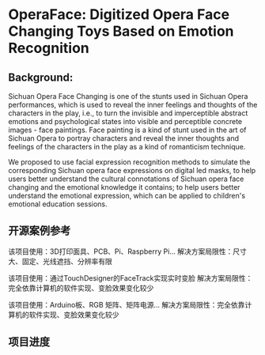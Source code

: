 # OperaFace: Digitized Opera Face Changing Toys Based on Emotion Recognition

## Background:
Sichuan Opera Face Changing is one of the stunts used in Sichuan Opera performances, which is used to reveal the inner feelings and thoughts of the characters in the play, i.e., to turn the invisible and imperceptible abstract emotions and psychological states into visible and perceptible concrete images - face paintings. Face painting is a kind of stunt used in the art of Sichuan Opera to portray characters and reveal the inner thoughts and feelings of the characters in the play as a kind of romanticism technique.

We proposed to use facial expression recognition methods to simulate the corresponding Sichuan opera face expressions on digital led masks, to help users better understand the cultural connotations of Sichuan opera face changing and the emotional knowledge it contains; to help users better understand the emotional expression, which can be applied to children's emotional education sessions.

## 开源案例参考
该项目使用：3D打印面具、PCB、Pi、Raspberry Pi...
解决方案局限性：尺寸大、固定、光线遮挡、分辨率有限

该项目使用：通过TouchDesigner的FaceTrack实现实时变脸
解决方案局限性：完全依靠计算机的软件实现、变脸效果变化较少

该项目使用：Arduino板、RGB 矩阵、矩阵电源...
解决方案局限性：完全依靠计算机的软件实现、变脸效果变化较少

## 项目进度

